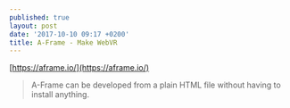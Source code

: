 ```yaml
---
published: true
layout: post
date: '2017-10-10 09:17 +0200'
title: A-Frame - Make WebVR
---
```

[https://aframe.io/](https://aframe.io/)

> A-Frame can be developed from a plain HTML file without having to install anything. 
